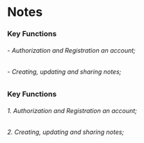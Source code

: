 # **Notes**

### **Key Functions**
######  - Authorization and Registration an acсount;
######  - Creating, updating and sharing notes;

### **Key Functions**
######  1. Authorization and Registration an acсount;
######  2. Creating, updating and sharing notes;
 
